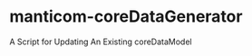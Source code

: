manticom-coreDataGenerator
==========================

A Script for Updating An Existing coreDataModel
